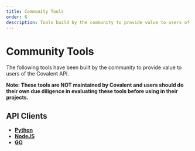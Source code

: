 ```yaml
---
title: Community Tools
order: 6
description: Tools build by the community to provide value to users of the Covalent API.
---
```


# Community Tools
The following tools have been built by the community to provide value to users of the Covalent API. 

**Note: These tools are NOT maintained by Covalent and users should do their own due diligence in evaluating these tools before using in their projects.**

## API Clients

- [**Python**](https://covalent-python-api.readthedocs.io/en/latest/) 
- [**NodeJS**](https://www.npmjs.com/package/covalentjs)
- [**GO**](https://github.com/AlchemistsLab/govalent)
